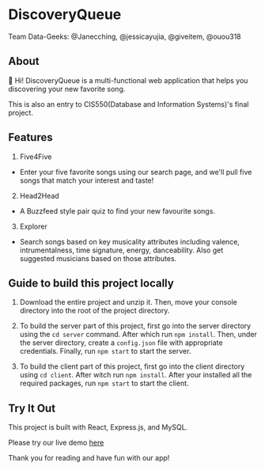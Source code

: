 # DiscoveryQueue
Team Data-Geeks: @Janecching, @jessicayujia,  @giveitem, @ouou318

## About
👋 Hi! 
DiscoveryQueue is a multi-functional web application that helps you discovering your new favorite song.

This is also an entry to CIS550(Database and Information Systems)'s final project.

## Features
1. Five4Five
- Enter your five favorite songs using our search page, and we'll pull five songs that match your interest and taste!

2. Head2Head
- A Buzzfeed style pair quiz to find your new favourite songs.

3. Explorer 
- Search songs based on key musicality attributes including valence, intrumentalness, time signature, energy, danceability. Also get suggested musicians based on those attributes.


## Guide to build this project locally
1. Download the entire project and unzip it. Then, move your console directory into the root of the project directory. 

2. To build the server part of this project, first go into the server directory using the `cd server` command. After which run `npm install`. Then, under the server directory, create a `config.json` file with appropriate credentials. Finally, run `npm start` to start the server.

4. To build the client part of this project, first go into the client directory using `cd client`. After witch run `npm install`. After your installed all the required packages, run `npm start` to start the client.


## Try It Out
This project is built with React, Express.js, and MySQL.

Please try our live demo [here](https://discoverq-83c0b.web.app/)

Thank you for reading and have fun with our app!
